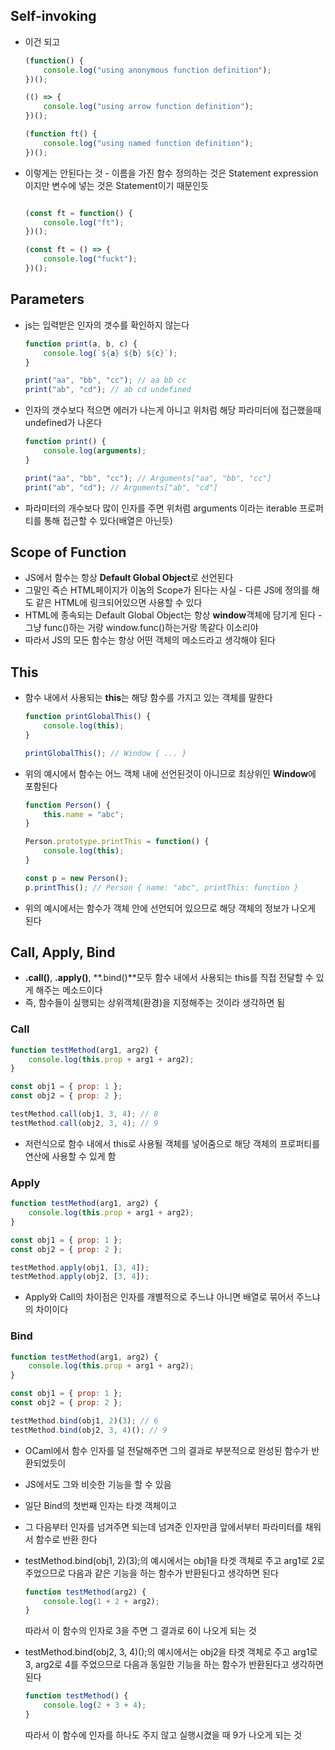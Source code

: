 ## Self-invoking

- 이건 되고
	
	```jsx
	(function() {
		console.log("using anonymous function definition");
	})();
	
	(() => {
		console.log("using arrow function definition");
	})();
	
	(function ft() {
		console.log("using named function definition");
	})();
	```
	
- 이렇게는 안된다는 것 - 이름을 가진 함수 정의하는 것은 Statement expression이지만 변수에 넣는 것은 Statement이기 때문인듯
	
	```jsx
	
	(const ft = function() {
		console.log("ft");
	})();
	
	(const ft = () => {
		console.log("fuckt");
	})();
	```
	

## Parameters

- js는 입력받은 인자의 갯수를 확인하지 않는다
	
	```jsx
	function print(a, b, c) {
		console.log(`${a} ${b} ${c}`);
	}
	
	print("aa", "bb", "cc"); // aa bb cc
	print("ab", "cd"); // ab cd undefined
	```
	
- 인자의 갯수보다 적으면 에러가 나는게 아니고 위처럼 해당 파라미터에 접근했을때 undefined가 나온다
	
	```jsx
	function print() {
		console.log(arguments);
	}
	
	print("aa", "bb", "cc"); // Arguments["aa", "bb", "cc"]
	print("ab", "cd"); // Arguments["ab", "cd"]
	```
	
- 파라미터의 개수보다 많이 인자를 주면 위처럼 arguments 이라는 iterable 프로퍼티를 통해 접근할 수 있다(배열은 아닌듯)

## Scope of Function

- JS에서 함수는 항상 **Default Global Object**로 선언된다
- 그말인 즉슨 HTML페이지가 이놈의 Scope가 된다는 사실 - 다른 JS에 정의를 해도 같은 HTML에 링크되어있으면 사용할 수 있다
- HTML에 종속되는 Default Global Object는 항상 **window**객체에 담기게 된다 - 그냥 func()하는 거랑 window.func()하는거랑 똑같다 이소리야
- 따라서 JS의 모든 함수는 항상 어떤 객체의 메소드라고 생각해야 된다

## This

- 함수 내에서 사용되는 **this**는 해당 함수를 가지고 있는 객체를 말한다
	
	```jsx
	function printGlobalThis() {
		console.log(this);
	}
	
	printGlobalThis(); // Window { ... }
	```
	
- 위의 예시에서 함수는 어느 객체 내에 선언된것이 아니므로 최상위인 **Window**에 포함된다
	
	```jsx
	function Person() {
		this.name = "abc";
	}
	
	Person.prototype.printThis = function() {
		console.log(this);
	}
	
	const p = new Person();
	p.printThis(); // Person { name: "abc", printThis: function }
	```
	
- 위의 예시에서는 함수가 객체 안에 선언되어 있으므로 해당 객체의 정보가 나오게 된다

## Call, Apply, Bind

- **.call()**, **.apply()**, **.bind()**모두 함수 내에서 사용되는 this를 직접 전달할 수 있게 해주는 메소드이다
- 즉, 함수들이 실행되는 상위객체(환경)을 지정해주는 것이라 생각하면 됨

### Call

```jsx
function testMethod(arg1, arg2) {
	console.log(this.prop + arg1 + arg2);
}

const obj1 = { prop: 1 };
const obj2 = { prop: 2 };

testMethod.call(obj1, 3, 4); // 8
testMethod.call(obj2, 3, 4); // 9
```

- 저런식으로 함수 내에서 this로 사용될 객체를 넣어줌으로 해당 객체의 프로퍼티를 연산에 사용할 수 있게 함

### Apply

```jsx
function testMethod(arg1, arg2) {
	console.log(this.prop + arg1 + arg2);
}

const obj1 = { prop: 1 };
const obj2 = { prop: 2 };

testMethod.apply(obj1, [3, 4]);
testMethod.apply(obj2, [3, 4]);
```

- Apply와 Call의 차이점은 인자를 개별적으로 주느냐 아니면 배열로 묶어서 주느냐의 차이이다

### Bind

```jsx
function testMethod(arg1, arg2) {
	console.log(this.prop + arg1 + arg2);
}

const obj1 = { prop: 1 };
const obj2 = { prop: 2 };

testMethod.bind(obj1, 2)(3); // 6
testMethod.bind(obj2, 3, 4)(); // 9
```

- OCaml에서 함수 인자를 덜 전달해주면 그의 결과로 부분적으로 완성된 함수가 반환되었듯이
- JS에서도 그와 비슷한 기능을 할 수 있음
- 일단 Bind의 첫번째 인자는 타겟 객체이고
- 그 다음부터 인자를 넘겨주면 되는데 넘겨준 인자만큼 앞에서부터 파라미터를 채워서 함수로 반환 한다
- testMethod.bind(obj1, 2)(3);의 예시에서는 obj1을 타겟 객체로 주고 arg1로 2로 주었으므로 다음과 같은 기능을 하는 함수가 반환된다고 생각하면 된다
	
	```jsx
	function testMethod(arg2) {
		console.log(1 + 2 + arg2);
	}
	```
	
	따라서 이 함수의 인자로 3을 주면 그 결과로 6이 나오게 되는 것
	
- testMethod.bind(obj2, 3, 4)();의 예시에서는 obj2을 타겟 객체로 주고 arg1로 3, arg2로 4를 주었으므로 다음과 동일한 기능을 하는 함수가 반환된다고 생각하면 된다
	
	```jsx
	function testMethod() {
		console.log(2 + 3 + 4);
	}
	```
	
	따라서 이 함수에 인자를 하나도 주지 않고 실행시켰을 때 9가 나오게 되는 것